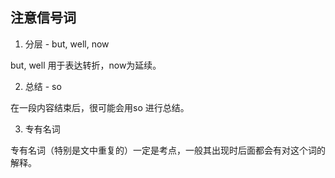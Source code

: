 ## 注意信号词

1. 分层 - but, well, now

but, well 用于表达转折，now为延续。

2. 总结 - so

在一段内容结束后，很可能会用so 进行总结。

3. 专有名词

专有名词（特别是文中重复的）一定是考点，一般其出现时后面都会有对这个词的解释。










